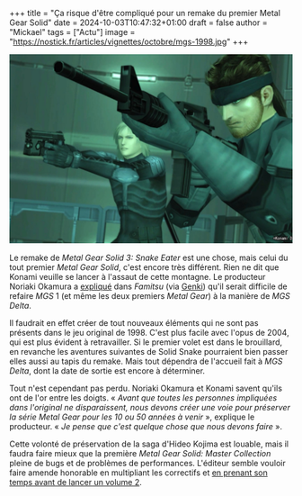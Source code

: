 +++
title = "Ça risque d'être compliqué pour un remake du premier Metal Gear Solid"
date = 2024-10-03T10:47:32+01:00
draft = false
author = "Mickael"
tags = ["Actu"]
image = "https://nostick.fr/articles/vignettes/octobre/mgs-1998.jpg"
+++

![Metal Gear Solid](mgs-1998.jpg "")

Le remake de *Metal Gear Solid 3: Snake Eater* est une chose, mais celui du tout premier *Metal Gear Solid*, c'est encore très différent. Rien ne dit que Konami veuille se lancer à l'assaut de cette montagne. Le producteur Noriaki Okamura a [expliqué](https://www.famitsu.com/article/202410/19148) dans *Famitsu* (via [Genki](https://x.com/Genki_JPN/status/1841640650359656919)) qu'il serait difficile de refaire *MGS* 1 (et même les deux premiers *Metal Gear*) à la manière de *MGS Delta*.

Il faudrait en effet créer de tout nouveaux éléments qui ne sont pas présents dans le jeu original de 1998. C'est plus facile avec l'opus de 2004, qui est plus évident à retravailler. Si le  premier volet est dans le brouillard, en revanche les aventures suivantes de Solid Snake pourraient bien passer elles aussi au tapis du remake. Mais tout dépendra de l'accueil fait à *MGS Delta*, dont la date de sortie est encore à déterminer.

Tout n'est cependant pas perdu. Noriaki Okamura et Konami savent qu'ils ont de l'or entre les doigts. « *Avant que toutes les personnes impliquées dans l'original ne disparaissent, nous devons créer une voie pour préserver la série Metal Gear pour les 10 ou 50 années à venir* », explique le producteur. « *Je pense que c'est quelque chose que nous devons faire* ».

Cette volonté de préservation de la saga d'Hideo Kojima est louable, mais il faudra faire mieux que la première *Metal Gear Solid: Master Collection* pleine de bugs et de problèmes de performances. L'éditeur semble vouloir faire amende honorable en multipliant les correctifs et [en prenant son temps avant de lancer un volume 2](https://nostick.fr/articles/2024/septembre/1209-metal-gear-solid-volume-2-prendre-son-temps/).